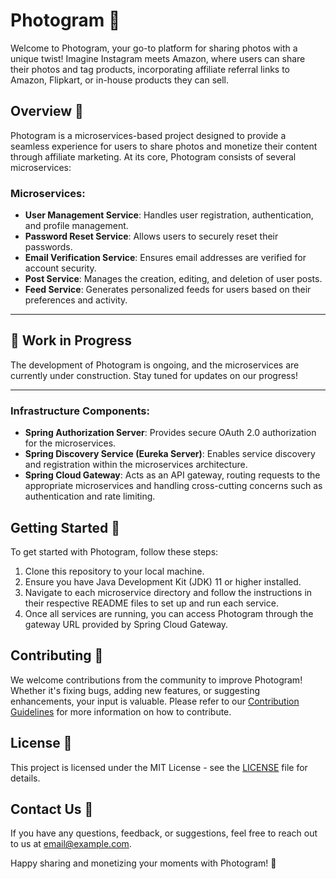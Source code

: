 # Photogram 📸

Welcome to Photogram, your go-to platform for sharing photos with a unique twist! Imagine Instagram meets Amazon, where users can share their photos and tag products, incorporating affiliate referral links to Amazon, Flipkart, or in-house products they can sell. 

## Overview 🌟

Photogram is a microservices-based project designed to provide a seamless experience for users to share photos and monetize their content through affiliate marketing. At its core, Photogram consists of several microservices:

### Microservices:
- **User Management Service**: Handles user registration, authentication, and profile management.
- **Password Reset Service**: Allows users to securely reset their passwords.
- **Email Verification Service**: Ensures email addresses are verified for account security.
- **Post Service**: Manages the creation, editing, and deletion of user posts.
- **Feed Service**: Generates personalized feeds for users based on their preferences and activity.

---

## 🚧 Work in Progress
The development of Photogram is ongoing, and the microservices are currently under construction. Stay tuned for updates on our progress!

---

### Infrastructure Components:
- **Spring Authorization Server**: Provides secure OAuth 2.0 authorization for the microservices.
- **Spring Discovery Service (Eureka Server)**: Enables service discovery and registration within the microservices architecture.
- **Spring Cloud Gateway**: Acts as an API gateway, routing requests to the appropriate microservices and handling cross-cutting concerns such as authentication and rate limiting.

## Getting Started 🚀

To get started with Photogram, follow these steps:

1. Clone this repository to your local machine.
2. Ensure you have Java Development Kit (JDK) 11 or higher installed.
3. Navigate to each microservice directory and follow the instructions in their respective README files to set up and run each service.
4. Once all services are running, you can access Photogram through the gateway URL provided by Spring Cloud Gateway.

## Contributing 🤝

We welcome contributions from the community to improve Photogram! Whether it's fixing bugs, adding new features, or suggesting enhancements, your input is valuable. Please refer to our [Contribution Guidelines](CONTRIBUTING.md) for more information on how to contribute.

## License 📝

This project is licensed under the MIT License - see the [LICENSE](LICENSE) file for details.

## Contact Us 📧

If you have any questions, feedback, or suggestions, feel free to reach out to us at [email@example.com](mailto:email@example.com).

Happy sharing and monetizing your moments with Photogram! 🎉

